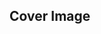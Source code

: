 <h2>Cover Image</h2>
<img src ="https://github.com/Shreyanshi200/Image-Steganography-using-CNN/assets/120807907/f28972ee-4b58-480f-a8de-a9d38c927a34" width="100" height="100>
<h2>Secret Image</h2>
![secret -5](https://github.com/Shreyanshi200/Image-Steganography-using-CNN/assets/120807907/c44cf3b9-fc4f-4f6e-81c6-7e61e661538c)
<h2>Cover with Secret Image</h2>
![cover with secret-5](https://github.com/Shreyanshi200/Image-Steganography-using-CNN/assets/120807907/cf5766d3-4f77-4f82-92d1-aa82c815491f)
<h2>Revealed Secret Image</h2>
![revealed-5](https://github.com/Shreyanshi200/Image-Steganography-using-CNN/assets/120807907/1a7aa1f2-bb00-4246-96e0-b963a0e31359)
![diffimage](https://github.com/Shreyanshi200/Image-Steganography-using-CNN/assets/120807907/2589876b-886b-4166-8c97-216d222e8215)
